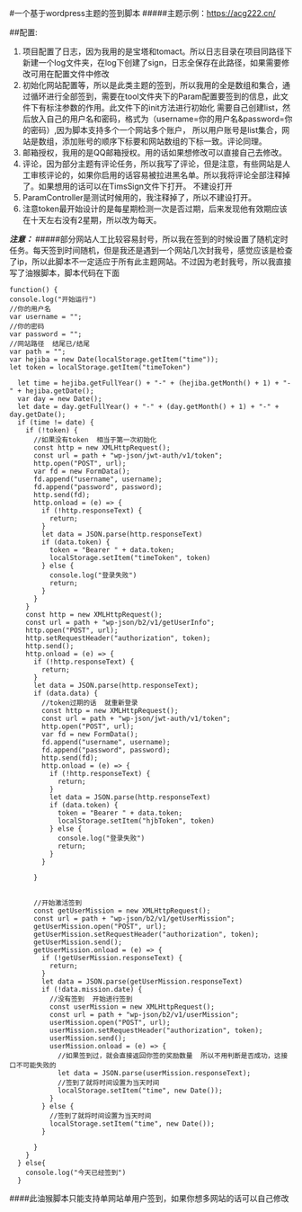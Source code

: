 #一个基于wordpress主题的签到脚本
#####主题示例：https://acg222.cn/

##配置:
1. 项目配置了日志，因为我用的是宝塔和tomact。所以日志目录在项目同路径下新建一个log文件夹，在log下创建了sign，日志全保存在此路径，如果需要修改可用在配置文件中修改
2. 初始化网站配置等，所以是此类主题的签到，所以我用的全是数组和集合，通过循环进行全部签到，需要在tool文件夹下的Param配置要签到的信息，此文件下有标注参数的作用。此文件下的init方法进行初始化
   需要自己创建list，然后放入自己的用户名和密码，格式为（username=你的用户名&password=你的密码）,因为脚本支持多个一个网站多个账户，
   所以用户账号是list集合，网站是数组，添加账号的顺序下标要和网站数组的下标一致。评论同理。
3. 邮箱授权，我用的是QQ邮箱授权。用的话如果想修改可以直接自己去修改。
4. 评论，因为部分主题有评论任务，所以我写了评论，但是注意，有些网站是人工审核评论的，如果你启用的话容易被拉进黑名单。所以我将评论全部注释掉了。如果想用的话可以在TimsSign文件下打开。
   不建设打开
5. ParamController是测试时候用的，我注释掉了，所以不建设打开。
6. 注意token最开始设计的是每星期检测一次是否过期，后来发现他有效期应该在十天左右没有2星期，所以改为每天。


___注意：___
   #####部分网站人工比较容易封号，所以我在签到的时候设置了随机定时任务。每天签到时间随机，但是我还是遇到一个网站几次封我号，感觉应该是检查了ip，所以此脚本不一定适应于所有此主题网站。不过因为老封我号，所以我直接写了油猴脚本，脚本代码在下面




    function() {
    console.log("开始运行")
    //你的用户名
    var username = "";
    //你的密码
    var password = "";
    //网站路径  结尾已/结尾
    var path = "";
    var hejiba = new Date(localStorage.getItem("time"));
    let token = localStorage.getItem("timeToken")

      let time = hejiba.getFullYear() + "-" + (hejiba.getMonth() + 1) + "-" + hejiba.getDate();
      var day = new Date();
      let date = day.getFullYear() + "-" + (day.getMonth() + 1) + "-" + day.getDate();
      if (time != date) {
        if (!token) {
          //如果没有token  相当于第一次初始化
          const http = new XMLHttpRequest();
          const url = path + "wp-json/jwt-auth/v1/token";
          http.open("POST", url);
          var fd = new FormData();
          fd.append("username", username);
          fd.append("password", password);
          http.send(fd);
          http.onload = (e) => {
            if (!http.responseText) {
              return;
            }
            let data = JSON.parse(http.responseText)
            if (data.token) {
              token = "Bearer " + data.token;
              localStorage.setItem("timeToken", token)
            } else {
              console.log("登录失败")
              return;
            }
          }
        }
        const http = new XMLHttpRequest();
        const url = path + "wp-json/b2/v1/getUserInfo";
        http.open("POST", url);
        http.setRequestHeader("authorization", token);
        http.send();
        http.onload = (e) => {
          if (!http.responseText) {
            return;
          }
          let data = JSON.parse(http.responseText);
          if (data.data) {
            //token过期的话  就重新登录
            const http = new XMLHttpRequest();
            const url = path + "wp-json/jwt-auth/v1/token";
            http.open("POST", url);
            var fd = new FormData();
            fd.append("username", username);
            fd.append("password", password);
            http.send(fd);
            http.onload = (e) => {
              if (!http.responseText) {
                return;
              }
              let data = JSON.parse(http.responseText)
              if (data.token) {
                token = "Bearer " + data.token;
                localStorage.setItem("hjbToken", token)
              } else {
                console.log("登录失败")
                return;
              }
            }

          }


          //开始激活签到
          const getUserMission = new XMLHttpRequest();
          const url = path + "wp-json/b2/v1/getUserMission";
          getUserMission.open("POST", url);
          getUserMission.setRequestHeader("authorization", token);
          getUserMission.send();
          getUserMission.onload = (e) => {
            if (!getUserMission.responseText) {
              return;
            }
            let data = JSON.parse(getUserMission.responseText)
            if (!data.mission.date) {
              //没有签到  开始进行签到
              const userMission = new XMLHttpRequest();
              const url = path + "wp-json/b2/v1/userMission";
              userMission.open("POST", url);
              userMission.setRequestHeader("authorization", token);
              userMission.send();
              userMission.onload = (e) => {
                //如果签到过，就会直接返回你签的奖励数量  所以不用判断是否成功，这接口不可能失败的
                let data = JSON.parse(userMission.responseText);
                //签到了就将时间设置为当天时间
                localStorage.setItem("time", new Date());
              }
            } else {
              //签到了就将时间设置为当天时间
              localStorage.setItem("time", new Date());
            }

          }
        }
      } else{
        console.log("今天已经签到")
      }


####此油猴脚本只能支持单网站单用户签到，如果你想多网站的话可以自己修改


